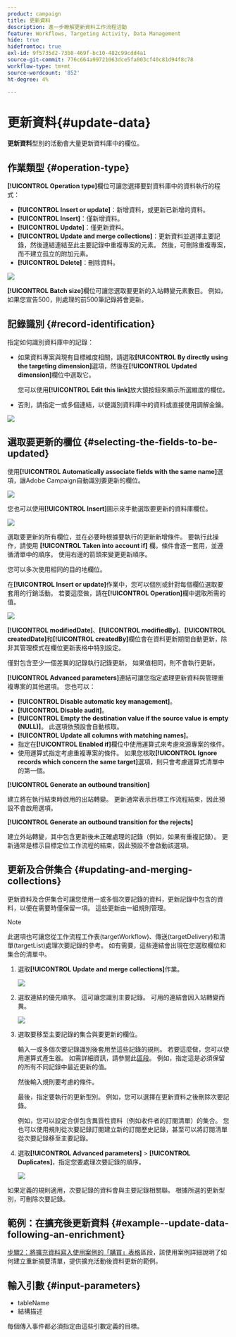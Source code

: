 ```yaml
---
product: campaign
title: 更新資料
description: 進一步瞭解更新資料工作流程活動
feature: Workflows, Targeting Activity, Data Management
hide: true
hidefromtoc: true
exl-id: 9f5735d2-73b8-469f-bc10-482c99cdd4a1
source-git-commit: 776c664a99721063dce5fa003cf40c81d94f8c78
workflow-type: tm+mt
source-wordcount: '852'
ht-degree: 4%

---
```


# 更新資料{#update-data}



**更新資料**&#x200B;型別的活動會大量更新資料庫中的欄位。

## 作業類型 {#operation-type}

**[!UICONTROL Operation type]**&#x200B;欄位可讓您選擇要對資料庫中的資料執行的程式：

* **[!UICONTROL Insert or update]**：新增資料，或更新已新增的資料。
* **[!UICONTROL Insert]**：僅新增資料。
* **[!UICONTROL Update]**：僅更新資料。
* **[!UICONTROL Update and merge collections]**：更新資料並選擇主要記錄，然後連結連結至此主要記錄中重複專案的元素。 然後，可刪除重複專案，而不建立孤立的附加元素。
* **[!UICONTROL Delete]**：刪除資料。

![](assets/s_advuser_update_data_1.png)

**[!UICONTROL Batch size]**&#x200B;欄位可讓您選取要更新的入站轉變元素數目。 例如，如果您宣告500，則處理的前500筆記錄將會更新。

## 記錄識別 {#record-identification}

指定如何識別資料庫中的記錄：

* 如果資料專案與現有目標維度相關，請選取&#x200B;**[!UICONTROL By directly using the targeting dimension]**&#x200B;選項，然後在&#x200B;**[!UICONTROL Updated dimension]**&#x200B;欄位中選取它。

  您可以使用&#x200B;**[!UICONTROL Edit this link]**&#x200B;放大鏡按鈕來顯示所選維度的欄位。

* 否則，請指定一或多個連結，以便識別資料庫中的資料或直接使用調解金鑰。

![](assets/s_advuser_update_data_2.png)

## 選取要更新的欄位 {#selecting-the-fields-to-be-updated}

使用&#x200B;**[!UICONTROL Automatically associate fields with the same name]**&#x200B;選項，讓Adobe Campaign自動識別要更新的欄位。

![](assets/s_advuser_update_data_3b.png)

您也可以使用&#x200B;**[!UICONTROL Insert]**&#x200B;圖示來手動選取要更新的資料庫欄位。

![](assets/s_advuser_update_data_3.png)

選取要更新的所有欄位，並在必要時根據要執行的更新新增條件。 要執行此操作，請使用 **[!UICONTROL Taken into account if]** 欄。條件會逐一套用，並遵循清單中的順序。 使用右邊的箭頭來變更更新順序。

您可以多次使用相同的目的地欄位。

在&#x200B;**[!UICONTROL Insert or update]**&#x200B;作業中，您可以個別或針對每個欄位選取要套用的行銷活動。 若要這麼做，請在&#x200B;**[!UICONTROL Operation]**&#x200B;欄中選取所需的值。

![](assets/s_advuser_update_data_5.png)

**[!UICONTROL modifiedDate]**、**[!UICONTROL modifiedBy]**、**[!UICONTROL createdDate]**&#x200B;和&#x200B;**[!UICONTROL createdBy]**&#x200B;欄位會在資料更新期間自動更新，除非其管理模式在欄位更新表格中特別設定。

僅對包含至少一個差異的記錄執行記錄更新。 如果值相同，則不會執行更新。

**[!UICONTROL Advanced parameters]**&#x200B;連結可讓您指定處理更新資料與管理重複專案的其他選項。 您也可以：

* **[!UICONTROL Disable automatic key management]**。
* **[!UICONTROL Disable audit]**。
* **[!UICONTROL Empty the destination value if the source value is empty (NULL)]**。 此選項依預設會自動核取。
* **[!UICONTROL Update all columns with matching names]**。
* 指定在&#x200B;**[!UICONTROL Enabled if]**&#x200B;欄位中使用運算式來考慮來源專案的條件。
* 使用運算式指定考慮重複專案的條件。 如果您核取&#x200B;**[!UICONTROL Ignore records which concern the same target]**&#x200B;選項，則只會考慮運算式清單中的第一個。

**[!UICONTROL Generate an outbound transition]**

建立將在執行結束時啟用的出站轉變。 更新通常表示目標工作流程結束，因此預設不會啟用選項。

**[!UICONTROL Generate an outbound transition for the rejects]**

建立外站轉變，其中包含更新後未正確處理的記錄（例如，如果有重複記錄）。 更新通常是標示目標定位工作流程的結束，因此預設不會啟動該選項。

## 更新及合併集合 {#updating-and-merging-collections}

更新資料及合併集合可讓您使用一或多個次要記錄的資料，更新記錄中包含的資料，以便在需要時僅保留一項。 這些更新由一組規則管理。

>[!NOTE]
>
>此選項也可讓您從工作流程工作表(targetWorkflow)、傳送(targetDelivery)和清單(targetList)處理次要記錄的參考。 如有需要，這些連結會出現在您選取欄位和集合的清單中。

1. 選取&#x200B;**[!UICONTROL Update and merge collections]**&#x200B;作業。

   ![](assets/update_and_merge_collections1.png)

1. 選取連結的優先順序。 這可讓您識別主要記錄。 可用的連結會因入站轉變而異。

   ![](assets/update_and_merge_collections2.png)

1. 選取要移至主要記錄的集合與要更新的欄位。

   輸入一或多個次要記錄識別後套用至這些記錄的規則。 若要這麼做，您可以使用運算式產生器。 如需詳細資訊，請參閱此[區段](../../platform/using/defining-filter-conditions.md#building-expressions)。 例如，指定這是必須保留的所有不同記錄中最近更新的值。

   然後輸入規則要考慮的條件。

   最後，指定要執行的更新型別。 例如，您可以選擇在更新資料之後刪除次要記錄。

   例如，您可以設定合併包含異質性資料（例如收件者的訂閱清單）的集合。 您也可以使用規則從次要記錄訂閱建立新的訂閱歷史記錄，甚至可以將訂閱清單從次要記錄移至主要記錄。

1. 選取&#x200B;**[!UICONTROL Advanced parameters]** > **[!UICONTROL Duplicates]**，指定您要處理次要記錄的順序。

   ![](assets/update_and_merge_collections3.png)

如果定義的規則適用，次要記錄的資料會與主要記錄相關聯。 根據所選的更新型別，可刪除次要記錄。

## 範例：在擴充後更新資料 {#example--update-data-following-an-enrichment}

[步驟2：將擴充資料寫入使用案例的「購買」表格](creating-a-summary-list.md#step-2--writing-enriched-data-to-the--purchases--table)區段，該使用案例詳細說明了如何建立重新摘要清單，提供擴充活動後資料更新的範例。

## 輸入引數 {#input-parameters}

* tableName
* 結構描述

每個傳入事件都必須指定由這些引數定義的目標。
